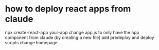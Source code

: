 # how to deploy react apps from claude
npx create-react-app your-app
change app.js to only have the app component from claude (by creating a new file)
add predeploy and deploy scripts
change homepage